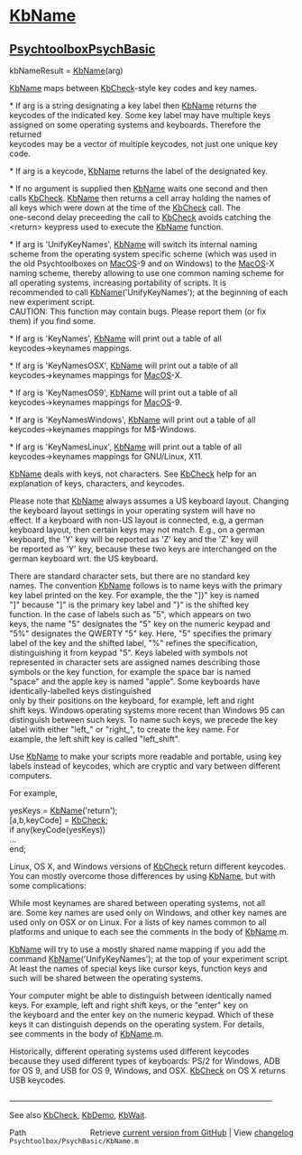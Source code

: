 # [KbName](KbName)
## [Psychtoolbox](Psychtoolbox)[PsychBasic](PsychBasic)

kbNameResult = [KbName](KbName)(arg)  
  
[KbName](KbName) maps between [KbCheck](KbCheck)-style key codes and key names.  
  
\* If arg is a string designating a key label then [KbName](KbName) returns the  
  keycodes of the indicated key. Some key label may have multiple keys  
  assigned on some operating systems and keyboards. Therefore the returned  
  keycodes may be a vector of multiple keycodes, not just one unique key code.  
  
\* If arg is a keycode, [KbName](KbName) returns the label of the designated key.  
  
\* If no argument is supplied then [KbName](KbName) waits one second and then  
  calls [KbCheck](KbCheck).  [KbName](KbName) then returns a cell array holding the names of  
  all keys which were down at the time of the [KbCheck](KbCheck) call. The  
  one-second delay preceeding the call to [KbCheck](KbCheck) avoids catching the  
  <return\> keypress used to execute the [KbName](KbName) function.  
  
\* If arg is 'UnifyKeyNames', [KbName](KbName) will switch its internal naming  
  scheme from the operating system specific scheme (which was used in  
  the old Psychtoolboxes on [MacOS](MacOS)-9 and on Windows) to the [MacOS](MacOS)-X  
  naming scheme, thereby allowing to use one common naming scheme for  
  all operating systems, increasing portability of scripts. It is  
  recommended to call [KbName](KbName)('UnifyKeyNames'); at the beginning of each  
  new experiment script.  
  CAUTION: This function may contain bugs. Please report them (or fix  
  them) if you find some.  
  
\* If arg is 'KeyNames', [KbName](KbName) will print out a table of all  
  keycodes-\>keynames mappings.  
  
\* If arg is 'KeyNamesOSX', [KbName](KbName) will print out a table of all  
  keycodes-\>keynames mappings for [MacOS](MacOS)-X.  
  
\* If arg is 'KeyNamesOS9', [KbName](KbName) will print out a table of all  
  keycodes-\>keynames mappings for [MacOS](MacOS)-9.  
  
\* If arg is 'KeyNamesWindows', [KbName](KbName) will print out a table of all  
  keycodes-\>keynames mappings for M$-Windows.  
  
\* If arg is 'KeyNamesLinux', [KbName](KbName) will print out a table of all  
  keycodes-\>keynames mappings for GNU/Linux, X11.  
  
[KbName](KbName) deals with keys, not characters. See [KbCheck](KbCheck) help for an  
explanation of keys, characters, and keycodes.  
  
Please note that [KbName](KbName) always assumes a US keyboard layout. Changing  
the keyboard layout settings in your operating system will have no  
effect. If a keyboard with non-US layout is connected, e.g, a german  
keyboard layout, then certain keys may not match. E.g., on a german  
keyboard, the 'Y' key will be reported as 'Z' key and the 'Z' key will  
be reported as 'Y' key, because these two keys are interchanged on the  
german keyboard wrt. the US keyboard.  
  
There are standard character sets, but there are no standard key  
names.  The convention [KbName](KbName) follows is to name keys with  the primary  
key label printed on the key.  For example, the the "]}"  key is named  
"]" because "]" is the primary key label and "}" is the  shifted key  
function.  In the case of  labels such as "5", which appears  on two  
keys, the name "5" designates the "5" key on the numeric keypad  and  
"5%" designates the QWERTY "5" key. Here, "5" specifies the primary  
label of the key and the shifted label, "%" refines the specification,  
distinguishing it from keypad "5".  Keys labeled with symbols not  
represented in character sets are assigned names describing those  
symbols  or the key function, for example the space bar is named  
"space" and the apple  key is named "apple".  Some keyboards have  
identically-labelled keys distinguished  
only by their positions on the keyboard, for example, left and right  
shift  keys.  Windows operating systems more recent than Windows 95 can  
distinguish between such keys.  To name such keys, we precede the key  
label with either  "left\_" or "right\_", to create the key name.  For  
example, the left shift key  is called "left\_shift".  
  
Use [KbName](KbName) to make your scripts more readable and portable, using key  
labels instead of keycodes, which are cryptic and vary between different  
computers.  
  
For example,  
  
yesKeys = [KbName](KbName)('return');  
[a,b,keyCode] = [KbCheck](KbCheck);  
if any(keyCode(yesKeys))  
  ...  
end;  
  
  
Linux, OS X, and Windows versions of [KbCheck](KbCheck) return different keycodes.  
You can mostly  overcome those differences by using [KbName](KbName), but with  
some complications:  
  
While most keynames are shared between operating systems, not all  
are. Some key names are used only on Windows, and other key names are  
used only on OSX or on Linux. For a lists of key names common to all  
platforms and unique to each see the comments in the  body of [KbName](KbName).m.  
  
[KbName](KbName) will try to use a mostly shared name mapping if you add the  
command [KbName](KbName)('UnifyKeyNames'); at the top of your experiment script.  
At least the names of special keys like cursor keys, function keys and  
such will be shared between the operating systems.  
  
Your computer might be able to distinguish between identically named  
keys. For example, left and right shift keys, or the "enter" key on  
the keyboard and the enter key on the numeric keypad. Which of these  
keys it can distinguish depends on the operating system. For details,  
see comments in the body of [KbName](KbName).m.  
  
Historically, different operating systems used different keycodes  
because they used different types of keyboards: PS/2 for Windows, ADB  
for OS 9, and USB for OS 9, Windows, and OSX. [KbCheck](KbCheck) on OS X returns  
USB keycodes.  
  
\_\_\_\_\_\_\_\_\_\_\_\_\_\_\_\_\_\_\_\_\_\_\_\_\_\_\_\_\_\_\_\_\_\_\_\_\_\_\_\_\_\_\_\_\_\_\_\_\_\_\_\_\_\_\_\_\_\_\_\_\_\_\_\_\_\_\_\_\_\_\_\_\_  
  
See also [KbCheck](KbCheck), [KbDemo](KbDemo), [KbWait](KbWait).  




<div class="code_header" style="text-align:right;">
  <span style="float:left;">Path&nbsp;&nbsp;</span> <span class="counter">Retrieve <a href=
  "https://raw.github.com/Psychtoolbox-3/Psychtoolbox-3/beta/Psychtoolbox/PsychBasic/KbName.m">current version from GitHub</a> | View <a href=
  "https://github.com/Psychtoolbox-3/Psychtoolbox-3/commits/beta/Psychtoolbox/PsychBasic/KbName.m">changelog</a></span>
</div>
<div class="code">
  <code>Psychtoolbox/PsychBasic/KbName.m</code>
</div>

